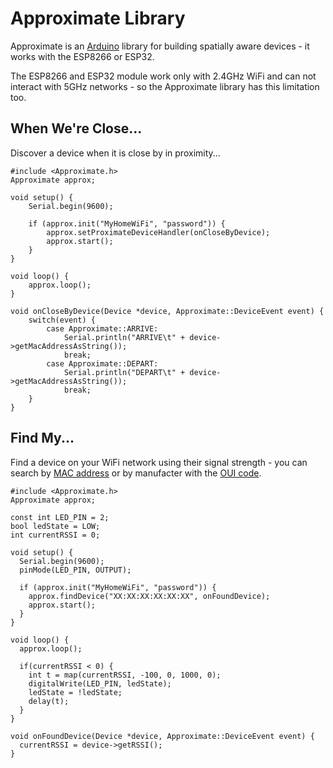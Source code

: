 # Approximate Library
Approximate is an [Arduino](http://www.arduino.cc/download) library for building spatially aware devices - it works with the ESP8266 or ESP32. 

The ESP8266 and ESP32 module work only with 2.4GHz WiFi and can not interact with 5GHz networks - so the Approximate library has this limitation too.

## When We're Close...
Discover a device when it is close by in proximity...

```
#include <Approximate.h>
Approximate approx;

void setup() {
    Serial.begin(9600);

    if (approx.init("MyHomeWiFi", "password")) {
        approx.setProximateDeviceHandler(onCloseByDevice);
        approx.start();
    }
}

void loop() {
    approx.loop();
}

void onCloseByDevice(Device *device, Approximate::DeviceEvent event) {
    switch(event) {
        case Approximate::ARRIVE:
            Serial.println("ARRIVE\t" + device->getMacAddressAsString());
            break;
        case Approximate::DEPART:
            Serial.println("DEPART\t" + device->getMacAddressAsString());
            break;
    }
}
```

## Find My...
Find a device on your WiFi network using their signal strength - you can search by [MAC address](https://en.wikipedia.org/wiki/MAC_address) or by manufacter with the [OUI code](https://en.wikipedia.org/wiki/Organizationally_unique_identifier).

```
#include <Approximate.h>
Approximate approx;

const int LED_PIN = 2;
bool ledState = LOW;
int currentRSSI = 0;

void setup() {
  Serial.begin(9600);
  pinMode(LED_PIN, OUTPUT);

  if (approx.init("MyHomeWiFi", "password")) {
    approx.findDevice("XX:XX:XX:XX:XX:XX", onFoundDevice);
    approx.start();
  }
}

void loop() {
  approx.loop();

  if(currentRSSI < 0) {
    int t = map(currentRSSI, -100, 0, 1000, 0);
    digitalWrite(LED_PIN, ledState);
    ledState = !ledState;
    delay(t);
  }
}

void onFoundDevice(Device *device, Approximate::DeviceEvent event) {
  currentRSSI = device->getRSSI();
}
```